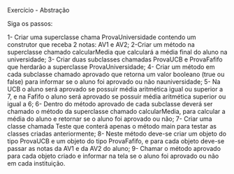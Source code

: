 Exercício - Abstração

Siga os passos:

1- Criar uma superclasse chama ProvaUniversidade contendo um construtor que receba 2 notas: AV1 e AV2;
2-Criar um método na superclasse chamado calcularMedia que calculará a média final do aluno na universidade;
3- Criar duas subclasses chamadas ProvaUCB e ProvaFafifo que herdarão a superclasse ProvaUniversidade;
4- Criar um método em cada subclasse chamado aprovado que retorna um valor booleano (true ou false) para informar se o aluno foi aprovado ou não nauniversidade;
5- Na UCB o aluno será aprovado se possuir média aritmética igual ou superior a 7, e na Fafifo o aluno será aprovado se possuir média aritmética superior ou igual a 6;
6- Dentro do método aprovado de cada subclasse deverá ser chamado o método da superclasse chamado calcularMedia, para calcular a média do aluno e retornar se o aluno foi aprovado ou não;
7- Criar uma classe chamada Teste que conterá apenas o método main para testar as classes criadas anteriormente;
8- Neste método deve-se criar um objeto do tipo ProvaUCB e um objeto do tipo ProvaFafifo, e para cada objeto deve-se passar as notas da AV1 e da AV2 do aluno;
9- Chamar o método aprovado para cada objeto criado e informar na tela se o aluno foi aprovado ou não em cada instituição.
